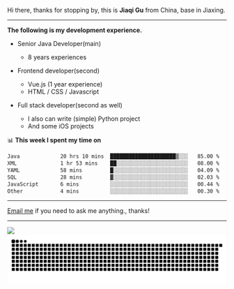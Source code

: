 Hi there, thanks for stopping by, this is **Jiaqi Gu** from China, base in Jiaxing.

---

**The following is my development experience.**

- Senior Java Developer(main)
  - 8 years experiences

- Frontend developer(second)
  - Vue.js (1 year experience)
  - HTML / CSS / Javascript
  
- Full stack developer(second as well)
  - I also can write (simple) Python project
  - And some iOS projects

📊 **This week I spent my time on**
<!--START_SECTION:waka-->

```text
Java             20 hrs 10 mins  █████████████████████▒░░░   85.00 %
XML              1 hr 53 mins    ██░░░░░░░░░░░░░░░░░░░░░░░   08.00 %
YAML             58 mins         █░░░░░░░░░░░░░░░░░░░░░░░░   04.09 %
SQL              28 mins         ▓░░░░░░░░░░░░░░░░░░░░░░░░   02.03 %
JavaScript       6 mins          ░░░░░░░░░░░░░░░░░░░░░░░░░   00.44 %
Other            4 mins          ░░░░░░░░░░░░░░░░░░░░░░░░░   00.30 %
```

<!--END_SECTION:waka-->

---

[Email me](mailto:htk2klwgr@mozmail.com?subject=Hiring_from_GitHub) if you need to ask me anything., thanks!

---

![]( https://visitor-badge.glitch.me/badge?page_id=githubgujiaqi)
![]( https://github.com/droid-Q/droid-Q/raw/output/github-contribution-grid-snake.svg#gh-dark-mode-only)
